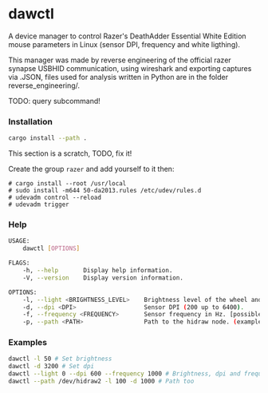 # dawctl
A device manager to control Razer's DeathAdder Essential White Edition mouse parameters in Linux (sensor DPI, frequency and white ligthing).

This manager was made by reverse engineering of the official razer synapse USBHID communication, using wireshark and exporting captures via .JSON, files used for analysis written in Python are in the folder reverse\_engineering/.

TODO: query subcommand!

### Installation
```sh
cargo install --path .
```

This section is a scratch, TODO, fix it!

Create the group `razer` and add yourself to it then:
```
# cargo install --root /usr/local
# sudo install -m644 50-da2013.rules /etc/udev/rules.d
# udevadm control --reload
# udevadm trigger
```

### Help
```sh
USAGE:
    dawctl [OPTIONS]

FLAGS:
    -h, --help       Display help information.
    -V, --version    Display version information.

OPTIONS:
    -l, --light <BRIGHTNESS_LEVEL>    Brightness level of the wheel and logo. [0-100]
    -d, --dpi <DPI>                   Sensor DPI (200 up to 6400).
    -f, --frequency <FREQUENCY>       Sensor frequency in Hz. [possible values: 500, 1000]
    -p, --path <PATH>                 Path to the hidraw node. (example: /dev/hidraw3)
```

### Examples
```sh
dawctl -l 50 # Set brightness
dawctl -d 3200 # Set dpi
dawctl --light 0 --dpi 600 --frequency 1000 # Brightness, dpi and frequency
dawctl --path /dev/hidraw2 -l 100 -d 1000 # Path too
```
